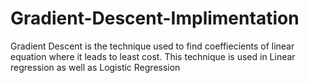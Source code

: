 # Gradient-Descent-Implimentation

Gradient Descent is the technique used to find coeffiecients of linear equation where it leads to least cost. This technique is used in Linear regression as well as Logistic Regression
